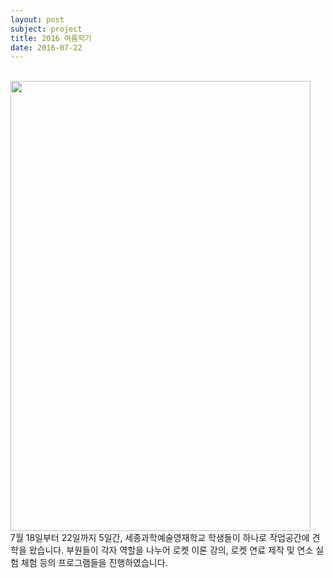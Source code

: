 ```yaml
---
layout: post
subject: project
title: 2016 여름학기
date: 2016-07-22
---
```

<br/>
<img src="https://github.com/hsb6350/hanaro.github.io/blob/master/assets/acts/2016summerhigh.jpg?raw=true" width="480" height="720" />
<br/>7월 18일부터 22일까지 5일간, 세종과학예술영재학교 학생들이 하나로 작업공간에 견학을 왔습니다. 부원들이 각자 역할을 나누어 로켓 이론 강의, 로켓 연료 제작 및 연소 실험 체험 등의 프로그램들을 진행하였습니다.
